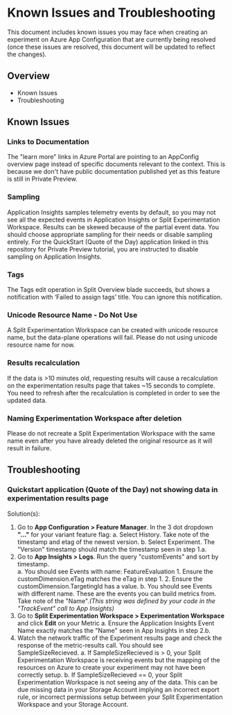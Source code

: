 # Known Issues and Troubleshooting

This document includes known issues you may face when creating an experiment on Azure App Configuration that are currently being resolved (once these issues are resolved, this document will be updated to reflect the changes).

## Overview
- Known Issues
- Troubleshooting

## Known Issues

### Links to Documentation

The "learn more" links in Azure Portal are pointing to an AppConfig overview page instead of specific documents relevant to the context. This is because we don't have public documentation published yet as this feature is still in Private Preview.

### Sampling

Application Insights samples telemetry events by default, so you may not see all the expected events in Application Insights or Split Experimentation Workspace. Results can be skewed because of the partial event data. You should choose appropriate sampling for their needs or disable sampling entirely. For the QuickStart (Quote of the Day) application linked in this repository for Private Preview tutorial, you are instructed to disable sampling on Application Insights. 

### Tags

The Tags edit operation in Split Overview blade succeeds, but shows a notification with ‘Failed to assign tags’ title. You can ignore this notification.

### Unicode Resource Name - Do Not Use

A Split Experimentation Workspace can be created with unicode resource name, but the data-plane operations will fail. Please do not using unicode resource name for now.

### Results recalculation

If the data is >10 minutes old, requesting results will cause a recalculation on the experimentation results page that takes ~15 seconds to complete. You need to refresh after the recalculation is completed in order to see the updated data.

### Naming Experimentation Workspace after deletion

Please do not recreate a Split Experimentation Workspace with the same name even after you have already deleted the original resource as it will result in failure.

## Troubleshooting

### Quickstart application (Quote of the Day) not showing data in experimentation results page

Solution(s):
1. Go to **App Configuration > Feature Manager**. In the 3 dot dropdown **"..."** for your variant feature flag:
	a. Select History. Take note of the timestamp and etag of the newest version.
	b. Select Experiment. The "Version" timestamp should match the timestamp seen in step 1.a.
2. Go to **App Insights > Logs**. Run the query "customEvents" and sort by timestamp. 	
	a. You should see Events with name: FeatureEvaluation
		1. Ensure the customDimension.eTag matches the eTag in step 1.
		2. Ensure the customDimension.TargetingId has a value.
	b. You should see Events with different name. These are the events you can build metrics from. Take note of the "Name".*(This string was defined by your code in the "TrackEvent" call to App Insights)*
3. Go to **Split Experimentation Workspace > Experimentation Workspace** and click **Edit** on your Metric
	a. Ensure the Application Insights Event Name exactly matches the "Name" seen in App Insights in step 2.b.
4. Watch the network traffic of the Experiment results page and check the response of the metric-results call. You should see SampleSizeRecieved. 
	a. If SampleSizeRecieved is > 0, your Split Experimentation Workspace is receiving events but the mapping of the resources on Azure to create your experiment may not have been correctly setup.
	b. If SampleSizeRecieved == 0, your Split Experimentation Workspace is not seeing any of the data. This can be due missing data in your Storage Account implying an incorrect export rule, or incorrect permissions setup between your Split Experimentation Workspace and your Storage Account.

